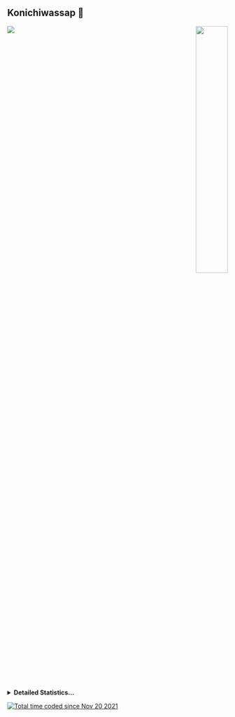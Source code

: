 ## Konichiwassap 👋 <br>

<img align="left" src="https://github-readme-stats.vercel.app/api?username=NotAddison&show_icons=true&hide_border=true&theme=dark&bg_color=00000000">

<div align="right">
  <img src="https://github-readme-stats.vercel.app/api/top-langs/?username=NotAddison&layout=compact&hide_border=true&theme=dark&bg_color=00000000&langs_count=9" width="38%">
</div>

##   
<details align="left">
    <summary> <b>Detailed Statistics...</b></summary>
      <p>> Data tracked since November 2021</p>
      <img src="https://wakatime.com/share/@NotAddison/1d285dd1-1a6b-4b7f-a309-a698b469ff9c.svg" height="500">
</details>

<a href="https://wakatime.com/@34d1de78-2bb7-440f-af5f-bf6a3a24305c"><img src="https://wakatime.com/badge/user/34d1de78-2bb7-440f-af5f-bf6a3a24305c.svg?style=for-the-badge" alt="Total time coded since Nov 20 2021" /></a>
